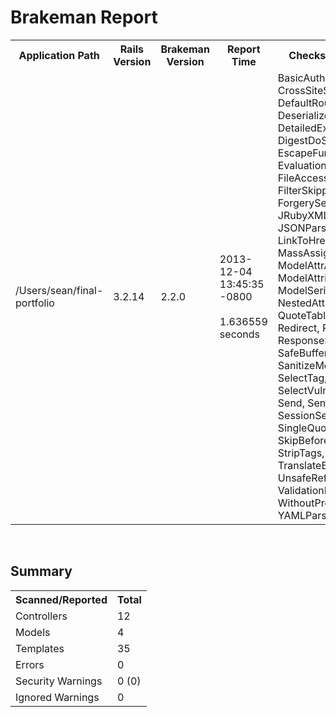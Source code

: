 <!DOCTYPE HTML SYSTEM>
<html>
<head>
<meta http-equiv="Content-Type" content="text/html; charset=utf-8">
<title>Brakeman Report</title>
  <script>
    function toggle(context) {
      var elem = document.getElementById(context);

      if (elem.style.display != "block")
        elem.style.display = "block";
      else
        elem.style.display = "none";

      elem.parentNode.scrollIntoView();
    }
  </script>
  <style>
    /* CSS style used for HTML reports */

body {
  font-family: sans-serif;
  color: #161616;
}

a {
  color: #161616;
}

p {
  font-weight: bold;
  font-size: 11pt;
  color: #2D0200;
 }

 th {
   background-color: #980905;
   border-bottom: 5px solid #530200;
   color: white;
   font-size: 11pt;
   padding: 1px 8px 1px 8px;
 }

 td {
   border-bottom: 2px solid white;
   font-family: monospace;
   padding: 5px 8px 1px 8px;
 }

 table {
   background-color: #FCF4D4;
   border-collapse: collapse;
 }

 h1 {
   color: #2D0200;
   font-size: 14pt;
 }

 h2 {
   color: #2D0200;
   font-size: 12pt;
 }

 span.high-confidence {
   font-weight:bold;
   color: red;
 }

 span.med-confidence {
 }

 span.weak-confidence {
   color:gray;
 }

 div.warning_message {
   cursor: pointer;
 }

 div.warning_message:hover {
   background-color: white;
 }

 table caption {
   background-color: #FFE;
   padding: 2px;
 }

 table.context {
   margin-top: 5px;
   margin-bottom: 5px;
   border-left: 1px solid #90e960;
   color: #212121;
 }

 tr.context {
   background-color: white;
 }

 tr.first {
   border-top: 1px solid #7ecc54;
   padding-top: 2px;
 }

 tr.error {
  background-color: #f4c1c1 !important
 }

 tr.near_error {
  background-color: #f4d4d4 !important
 }

 tr.alt {
   background-color: #e8f4d4;
 }

 td.context {
   padding: 2px 10px 0px 6px;
   border-bottom: none;
 }

 td.context_line {
   padding: 2px 8px 0px 7px;
   border-right: 1px solid #b3bda4;
   border-bottom: none;
   color: #6e7465;
 }

 pre.context {
   margin-bottom: 1px;
 }

 .user_input {
   background-color: #fcecab;
 }

 div.render_path {
   display: none;
   background-color: #ffe;
   padding: 5px;
   margin: 2px 0px 2px 0px;
 }

 div.template_name {
   cursor: pointer;
 }

 div.template_name:hover {
   background-color: white;
 }

  </style>
</head>
<body>

<h1>Brakeman Report</h1>
<table>
  <tr>
    <th>Application Path</th>
    <th>Rails Version</th>
    <th>Brakeman Version</th>
    <th>Report Time</th>
    <th>Checks Performed</th>
  </tr>
  <tr>
    <td>/Users/sean/final-portfolio</td>
    <td>3.2.14</td>
    <td>2.2.0
    <td>
      2013-12-04 13:45:35 -0800<br><br>
      1.636559 seconds
    </td>
    <td>BasicAuth, ContentTag, CrossSiteScripting, DefaultRoutes, Deserialize, DetailedExceptions, DigestDoS, EscapeFunction, Evaluation, Execute, FileAccess, FilterSkipping, ForgerySetting, JRubyXML, JSONParsing, LinkTo, LinkToHref, MailTo, MassAssignment, ModelAttrAccessible, ModelAttributes, ModelSerialize, NestedAttributes, QuoteTableName, Redirect, Render, ResponseSplitting, SQL, SafeBufferManipulation, SanitizeMethods, SelectTag, SelectVulnerability, Send, SendFile, SessionSettings, SingleQuotes, SkipBeforeFilter, StripTags, SymbolDoS, TranslateBug, UnsafeReflection, ValidationRegex, WithoutProtection, YAMLParsing</td>
  </tr>
</table>
<br>
<h2 id='summary'>Summary</h2>
<table>
  <tr>
    <th>Scanned/Reported</th>
    <th>Total</th>
  </tr>
  <tr>
    <td>Controllers</td>
    <td>12</td>
  </tr>
  <tr>
    <td>Models</td>
    <td>4</td>
  </tr>
  <tr>
    <td>Templates</td>
    <td>35</td>
  </tr>
  <tr>
    <td>Errors</td>
    <td>0</td>
  </tr>
  <tr>
    <td>Security Warnings</td>
    <td>0 <span class='high-confidence'>(0)</span></td>
  </tr>

  <tr>
    <td>Ignored Warnings</td>
    <td>0</td>
  </tr>

</table>
<br>
</body></html>

